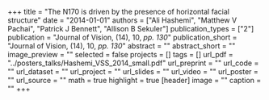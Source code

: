 +++
title = "The N170 is driven by the presence of horizontal facial structure"
date = "2014-01-01"
authors = ["Ali Hashemi", "Matthew V Pachai", "Patrick J Bennett", "Allison B Sekuler"]
publication_types = ["2"]
publication = "Journal of Vision, (14), 10, _pp. 130_"
publication_short = "Journal of Vision, (14), 10, _pp. 130_"
abstract = ""
abstract_short = ""
image_preview = ""
selected = false
projects = []
tags = []
url_pdf = "../posters_talks/Hashemi_VSS_2014_small.pdf"
url_preprint = ""
url_code = ""
url_dataset = ""
url_project = ""
url_slides = ""
url_video = ""
url_poster = ""
url_source = ""
math = true
highlight = true
[header]
image = ""
caption = ""
+++
